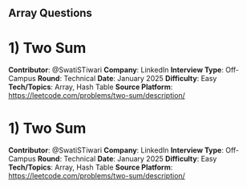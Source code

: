 ## Array Questions

# 1) Two Sum

**Contributor**: @SwatiSTiwari
**Company**: LinkedIn
**Interview Type**: Off-Campus
**Round**: Technical
**Date**: January 2025
**Difficulty**: Easy
**Tech/Topics**: Array, Hash Table
**Source Platform**: https://leetcode.com/problems/two-sum/description/

# 1) Two Sum

**Contributor**: @SwatiSTiwari
**Company**: LinkedIn
**Interview Type**: Off-Campus
**Round**: Technical
**Date**: January 2025
**Difficulty**: Easy
**Tech/Topics**: Array, Hash Table
**Source Platform**: https://leetcode.com/problems/two-sum/description/



